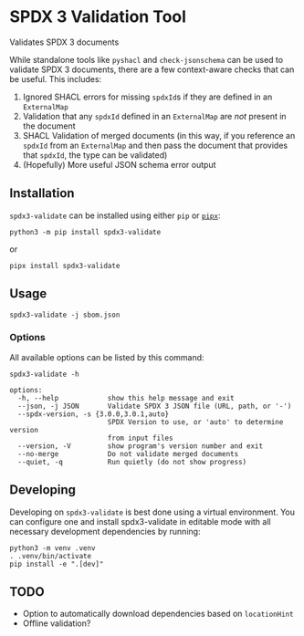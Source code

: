 # SPDX 3 Validation Tool

Validates SPDX 3 documents

While standalone tools like `pyshacl` and `check-jsonschema` can be used to
validate SPDX 3 documents, there are a few context-aware checks that can be
useful. This includes:

1. Ignored SHACL errors for missing `spdxId`s if they are defined in an
   `ExternalMap`
2. Validation that any `spdxId` defined in an `ExternalMap` are _not_ present
   in the document
3. SHACL Validation of merged documents (in this way, if you reference an
   `spdxId` from an `ExternalMap` and then pass the document that provides that
   `spdxId`, the type can be validated)
4. (Hopefully) More useful JSON schema error output

## Installation

`spdx3-validate` can be installed using either `pip` or [`pipx`](https://github.com/pypa/pipx):

```shell
python3 -m pip install spdx3-validate
```

or

```shell
pipx install spdx3-validate
```

## Usage

```shell
spdx3-validate -j sbom.json
```

### Options

All available options can be listed by this command:

```shell
spdx3-validate -h
```

```text
options:
  -h, --help            show this help message and exit
  --json, -j JSON       Validate SPDX 3 JSON file (URL, path, or '-')
  --spdx-version, -s {3.0.0,3.0.1,auto}
                        SPDX Version to use, or 'auto' to determine version
                        from input files
  --version, -V         show program's version number and exit
  --no-merge            Do not validate merged documents
  --quiet, -q           Run quietly (do not show progress)
```
  
## Developing

Developing on `spdx3-validate` is best done using a virtual environment. You
can configure one and install spdx3-validate in editable mode with all
necessary development dependencies by running:

```shell
python3 -m venv .venv
. .venv/bin/activate
pip install -e ".[dev]"
```

## TODO

* Option to automatically download dependencies based on `locationHint`
* Offline validation?
